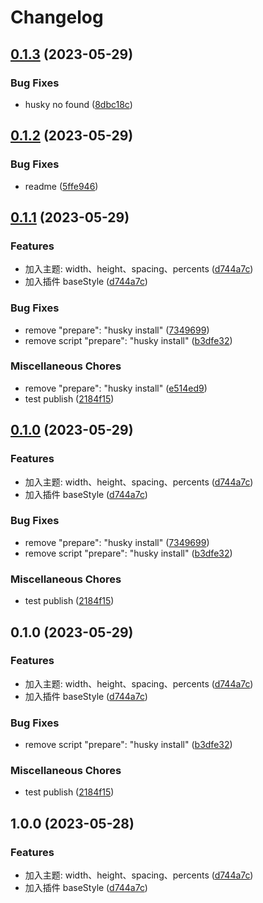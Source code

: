 # Changelog

## [0.1.3](https://github.com/missannil/miniprogram-tailwind-preset/compare/v0.1.2...v0.1.3) (2023-05-29)


### Bug Fixes

* husky no found ([8dbc18c](https://github.com/missannil/miniprogram-tailwind-preset/commit/8dbc18c01546ca16e75b4fe432a585ce6fa50af0))

## [0.1.2](https://github.com/missannil/miniprogram-tailwind-preset/compare/v0.1.1...v0.1.2) (2023-05-29)


### Bug Fixes

* readme ([5ffe946](https://github.com/missannil/miniprogram-tailwind-preset/commit/5ffe946ddbfe956a00a40744787f55091fcfda08))

## [0.1.1](https://github.com/missannil/miniprogram-tailwind-preset/compare/v0.1.0...v0.1.1) (2023-05-29)


### Features

* 加入主题: width、height、spacing、percents ([d744a7c](https://github.com/missannil/miniprogram-tailwind-preset/commit/d744a7cb76f5737d6aefb9b72b664289204901e0))
* 加入插件 baseStyle ([d744a7c](https://github.com/missannil/miniprogram-tailwind-preset/commit/d744a7cb76f5737d6aefb9b72b664289204901e0))


### Bug Fixes

* remove "prepare": "husky install" ([7349699](https://github.com/missannil/miniprogram-tailwind-preset/commit/73496999352bbe09d363fe3aba8a2fbdd3f1e8f5))
* remove script "prepare": "husky install" ([b3dfe32](https://github.com/missannil/miniprogram-tailwind-preset/commit/b3dfe3268864b81ebccebf8a17031493788ffe6c))


### Miscellaneous Chores

* remove "prepare": "husky install" ([e514ed9](https://github.com/missannil/miniprogram-tailwind-preset/commit/e514ed9b862e254de2b3c7e3f147561742796b4e))
* test publish ([2184f15](https://github.com/missannil/miniprogram-tailwind-preset/commit/2184f15a096cc8601d60328a7d2e5d61b6a8dca2))

## [0.1.0](https://github.com/missannil/miniprogram-tailwind-preset/compare/v0.1.0...v0.1.0) (2023-05-29)


### Features

* 加入主题: width、height、spacing、percents ([d744a7c](https://github.com/missannil/miniprogram-tailwind-preset/commit/d744a7cb76f5737d6aefb9b72b664289204901e0))
* 加入插件 baseStyle ([d744a7c](https://github.com/missannil/miniprogram-tailwind-preset/commit/d744a7cb76f5737d6aefb9b72b664289204901e0))


### Bug Fixes

* remove "prepare": "husky install" ([7349699](https://github.com/missannil/miniprogram-tailwind-preset/commit/73496999352bbe09d363fe3aba8a2fbdd3f1e8f5))
* remove script "prepare": "husky install" ([b3dfe32](https://github.com/missannil/miniprogram-tailwind-preset/commit/b3dfe3268864b81ebccebf8a17031493788ffe6c))


### Miscellaneous Chores

* test publish ([2184f15](https://github.com/missannil/miniprogram-tailwind-preset/commit/2184f15a096cc8601d60328a7d2e5d61b6a8dca2))

## 0.1.0 (2023-05-29)


### Features

* 加入主题: width、height、spacing、percents ([d744a7c](https://github.com/missannil/miniprogram-tailwind-preset/commit/d744a7cb76f5737d6aefb9b72b664289204901e0))
* 加入插件 baseStyle ([d744a7c](https://github.com/missannil/miniprogram-tailwind-preset/commit/d744a7cb76f5737d6aefb9b72b664289204901e0))


### Bug Fixes

* remove script "prepare": "husky install" ([b3dfe32](https://github.com/missannil/miniprogram-tailwind-preset/commit/b3dfe3268864b81ebccebf8a17031493788ffe6c))


### Miscellaneous Chores

* test publish ([2184f15](https://github.com/missannil/miniprogram-tailwind-preset/commit/2184f15a096cc8601d60328a7d2e5d61b6a8dca2))

## 1.0.0 (2023-05-28)


### Features

* 加入主题: width、height、spacing、percents ([d744a7c](https://github.com/missannil/miniprogram-tailwind-preset/commit/d744a7cb76f5737d6aefb9b72b664289204901e0))
* 加入插件 baseStyle ([d744a7c](https://github.com/missannil/miniprogram-tailwind-preset/commit/d744a7cb76f5737d6aefb9b72b664289204901e0))
